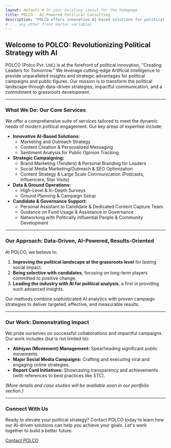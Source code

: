 ```yaml
---
layout: default # Or your existing layout for the homepage
title: POLCO - AI-Powered Political Consulting
description: "POLCO offers innovative AI-based solutions for political marketing, outreach, and campaign strategy. Creating Leaders for Tomorrow."
# ... any other front matter variables
---
```


## Welcome to POLCO: Revolutionizing Political Strategy with AI

POLCO (Polco Pvt. Ltd.) is at the forefront of political innovation, "Creating Leaders for Tomorrow." We leverage cutting-edge Artificial Intelligence to provide unparalleled insights and strategic advantages for political campaigns and public figures. Our mission is to transform the political landscape through data-driven strategies, impactful communication, and a commitment to grassroots development.

---

### What We Do: Our Core Services

We offer a comprehensive suite of services tailored to meet the dynamic needs of modern political engagement. Our key areas of expertise include:

*   **Innovative AI-Based Solutions:**
    *   Marketing and Outreach Strategy
    *   Content Creation & Personalized Messaging
    *   Sentiment Analysis for Public Opinion Tracking
*   **Strategic Campaigning:**
    *   Brand Marketing (Tenders) & Personal Branding for Leaders
    *   Social Media Marketing/Outreach & SEO Optimization
    *   Content Strategy & Large Scale Communication (Podcasts, Influencers, Star Visits)
*   **Data & Ground Operations:**
    *   High-Level & In-Depth Surveys
    *   Ground Planning & Campaign Setup
*   **Candidate & Governance Support:**
    *   Personal Assistant to Candidate & Dedicated Content Capture Team
    *   Guidance on Fund Usage & Assistance in Governance
    *   Networking with Politically Influential People & Community Development

---

### Our Approach: Data-Driven, AI-Powered, Results-Oriented

At POLCO, we believe in:
1.  **Improving the political landscape at the grassroots level** for lasting social impact.
2.  **Being selective with candidates**, focusing on long-term players committed to positive change.
3.  **Leading the industry with AI for political analysis**, a first in providing such advanced insights.

Our methods combine sophisticated AI analytics with proven campaign strategies to deliver targeted, effective, and measurable results.

---

### Our Work: Demonstrating Impact

We pride ourselves on successful collaborations and impactful campaigns. Our work includes (but is not limited to):
*   **Abhiyan (Movement) Management:** Spearheading significant public movements.
*   **Major Social Media Campaigns:** Crafting and executing viral and engaging online strategies.
*   **Report Card Initiatives:** Showcasing transparency and achievements (with references to best practices like STC).

*(More details and case studies will be available soon in our portfolio section.)*

---

### Connect With Us

Ready to elevate your political strategy? Contact POLCO today to learn how our AI-driven solutions can help you achieve your goals. Let's work together to build a better future.

[Contact POLCO](#) <!-- Link to your contact page or section -->
